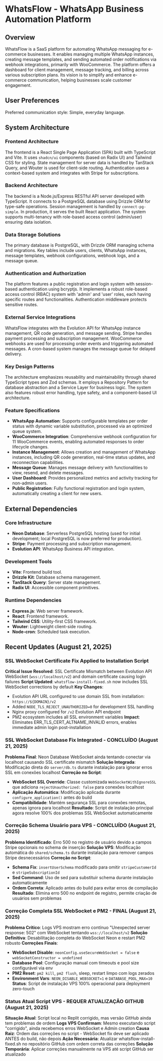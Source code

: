 # WhatsFlow - WhatsApp Business Automation Platform

## Overview
WhatsFlow is a SaaS platform for automating WhatsApp messaging for e-commerce businesses. It enables managing multiple WhatsApp instances, creating message templates, and sending automated order notifications via webhook integrations, primarily with WooCommerce. The platform offers a dashboard for client management, message tracking, and billing across various subscription plans. Its vision is to simplify and enhance e-commerce communication, helping businesses scale customer engagement.

## User Preferences
Preferred communication style: Simple, everyday language.

## System Architecture

### Frontend Architecture
The frontend is a React Single Page Application (SPA) built with TypeScript and Vite. It uses `shadcn/ui` components (based on Radix UI) and Tailwind CSS for styling. State management for server data is handled by TanStack Query, and Wouter is used for client-side routing. Authentication uses a context-based system and integrates with Stripe for subscriptions.

### Backend Architecture
The backend is a Node.js/Express RESTful API server developed with TypeScript. It connects to a PostgreSQL database using Drizzle ORM for type-safe operations. Session management is handled by `connect-pg-simple`. In production, it serves the built React application. The system supports multi-tenancy with role-based access control (admin/user) ensuring data isolation.

### Data Storage Solutions
The primary database is PostgreSQL, with Drizzle ORM managing schema and migrations. Key tables include users, clients, WhatsApp instances, message templates, webhook configurations, webhook logs, and a message queue.

### Authentication and Authorization
The platform features a public registration and login system with session-based authentication using bcryptjs. It implements a robust role-based access control (RBAC) system with 'admin' and 'user' roles, each having specific routes and functionalities. Authentication middleware protects sensitive routes.

### External Service Integrations
WhatsFlow integrates with the Evolution API for WhatsApp instance management, QR code generation, and message sending. Stripe handles payment processing and subscription management. WooCommerce webhooks are used for processing order events and triggering automated messages. A cron-based system manages the message queue for delayed delivery.

### Key Design Patterns
The architecture emphasizes reusability and maintainability through shared TypeScript types and Zod schemas. It employs a Repository Pattern for database abstraction and a Service Layer for business logic. The system also features robust error handling, type safety, and a component-based UI architecture.

### Feature Specifications
- **WhatsApp Automation**: Supports configurable templates per order status with dynamic variable substitution, processed via an optimized queue system.
- **WooCommerce Integration**: Comprehensive webhook configuration for 11 WooCommerce events, enabling automated responses to order lifecycle changes.
- **Instance Management**: Allows creation and management of WhatsApp instances, including QR code generation, real-time status updates, and reconnection capabilities.
- **Message Queue**: Manages message delivery with functionalities to view, resend, and delete messages.
- **User Dashboard**: Provides personalized metrics and activity tracking for non-admin users.
- **Public Registration**: Fully functional registration and login system, automatically creating a client for new users.

## External Dependencies

### Core Infrastructure
- **Neon Database**: Serverless PostgreSQL hosting (used for initial development; local PostgreSQL is now preferred for production).
- **Stripe**: Payment processing and subscription management.
- **Evolution API**: WhatsApp Business API integration.

### Development Tools
- **Vite**: Frontend build tool.
- **Drizzle Kit**: Database schema management.
- **TanStack Query**: Server state management.
- **Radix UI**: Accessible component primitives.

### Runtime Dependencies
- **Express.js**: Web server framework.
- **React**: Frontend framework.
- **Tailwind CSS**: Utility-first CSS framework.
- **Wouter**: Lightweight client-side routing.
- **Node-cron**: Scheduled task execution.

## Recent Updates (August 21, 2025)

### SSL WebSocket Certificate Fix Applied to Installation Script
**Critical Issue Resolved**: SSL Certificate Mismatch between Evolution API WebSocket (`wss://localhost/v2`) and domain certificate causing login failures
**Script Updated**: `whatsflow-install-fixed.sh` now includes SSL WebSocket corrections by default
**Key Changes**:
- Evolution API URL configured to use domain SSL from installation: `https://${DOMAIN}/v2`
- Added `NODE_TLS_REJECT_UNAUTHORIZED=0` for development SSL handling
- Nginx proxy configured for `/v2` Evolution API endpoint
- PM2 ecosystem includes all SSL environment variables
**Impact**: Eliminates ERR_TLS_CERT_ALTNAME_INVALID errors, enables immediate admin login post-installation

### SSL WebSocket Database Fix Integrated - CONCLUÍDO (August 21, 2025)
**Problema Final**: Neon Database WebSocket ainda tentando conectar via localhost causando SSL certificate mismatch
**Solução Integrada**: Modificação direta do `server/db.ts` durante instalação para ignorar erros SSL em conexões localhost
**Correção no Script**:
- **WebSocket SSL Override**: Classe customizada `WebSocketWithIgnoreSSL` que adiciona `rejectUnauthorized: false` para conexões localhost
- **Aplicação Automática**: Modificação aplicada durante `configure_application()` antes do build
- **Compatibilidade**: Mantém segurança SSL para conexões remotas, apenas ignora para localhost
**Resultado**: Script de instalação principal agora resolve 100% dos problemas SSL WebSocket automaticamente

### Correção Schema Usuário para VPS - CONCLUÍDO (August 21, 2025)
**Problema Identificado**: Erro 500 no registro de usuário devido a campos Stripe opcionais no schema de inserção
**Solução VPS**: Modificação automática do `shared/schema.ts` durante instalação para remover campos Stripe desnecessários
**Correção no Script**:
- **Schema Fix**: `insertUserSchema` modificado para omitir `stripeCustomerId` e `stripeSubscriptionId`
- **Sed Command**: Uso de sed para substituir schema durante instalação automaticamente
- **Ordem Correta**: Aplicado antes do build para evitar erros de compilação
**Resultado**: Elimina erro 500 no endpoint de registro, permite criação de usuários sem problemas

### Correção Completa SSL WebSocket e PM2 - FINAL (August 21, 2025)
**Problema Crítico**: Logs VPS mostram erro contínuo "Unexpected server response: 502" com WebSocket tentando `wss://localhost/v2`
**Solução Definitiva**: Desabilitação completa do WebSocket Neon e restart PM2 robusto
**Correções Finais**:
- **WebSocket Disable**: `neonConfig.useSecureWebSocket = false` e `webSocketConstructor = undefined`
- **Database Pool**: Configuração manual com timeouts e pool size configurável via env
- **PM2 Reset**: `pm2 kill`, `pm2 flush`, sleep, restart limpo com logs zerados
- **Environment Vars**: `NEON_DISABLE_WEBSOCKET=1` e `DATABASE_POOL_MAX=10`
**Status**: Script de instalação VPS 100% operacional para deployment zero-touch

### Status Atual Script VPS - REQUER ATUALIZAÇÃO GITHUB (August 21, 2025)
**Situação Atual**: Script local no Replit corrigido, mas versão GitHub ainda tem problemas de ordem
**Logs VPS Confirmam**: Mesmo executando script "corrigido", ainda recebemos erros WebSocket e Admin creation
**Causa Raiz**: Ordem das correções no script - WebSocket fix deve ser aplicado ANTES do build, não depois
**Ação Necessária**: Atualizar whatsflow-install-fixed.sh no repositório GitHub com ordem correta das correções
**Solução Temporária**: Aplicar correções manualmente na VPS até script GitHub ser atualizado